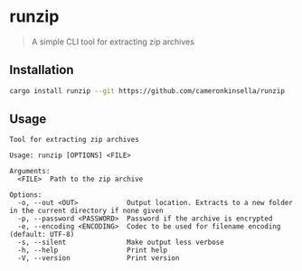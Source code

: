 # runzip

> A simple CLI tool for extracting zip archives

## Installation

```bash
cargo install runzip --git https://github.com/cameronkinsella/runzip
```

## Usage

```
Tool for extracting zip archives

Usage: runzip [OPTIONS] <FILE>

Arguments:
  <FILE>  Path to the zip archive

Options:
  -o, --out <OUT>            Output location. Extracts to a new folder in the current directory if none given
  -p, --password <PASSWORD>  Password if the archive is encrypted
  -e, --encoding <ENCODING>  Codec to be used for filename encoding (default: UTF-8)
  -s, --silent               Make output less verbose
  -h, --help                 Print help
  -V, --version              Print version
```
